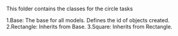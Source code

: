 This folder contains the classes for the circle tasks

1.Base: The base for all models. Defines the id of objects created.
2.Rectangle: Inherits from Base.
3.Square: Inherits from Rectangle.
